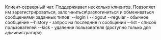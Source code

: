 Клиент-серверный чат. Поддерживает несколько клиентов. Повзоляет им зарегистрироваться, залогиниться\разлогиниться и обмениваться сообщениями заданных типов:
--login \\
--logout
--regular - обычное сообщение
--history - запрос на последние n сообщений
--list - список пользователей
--kick - удаление пользователя (доступно только для администратора)
